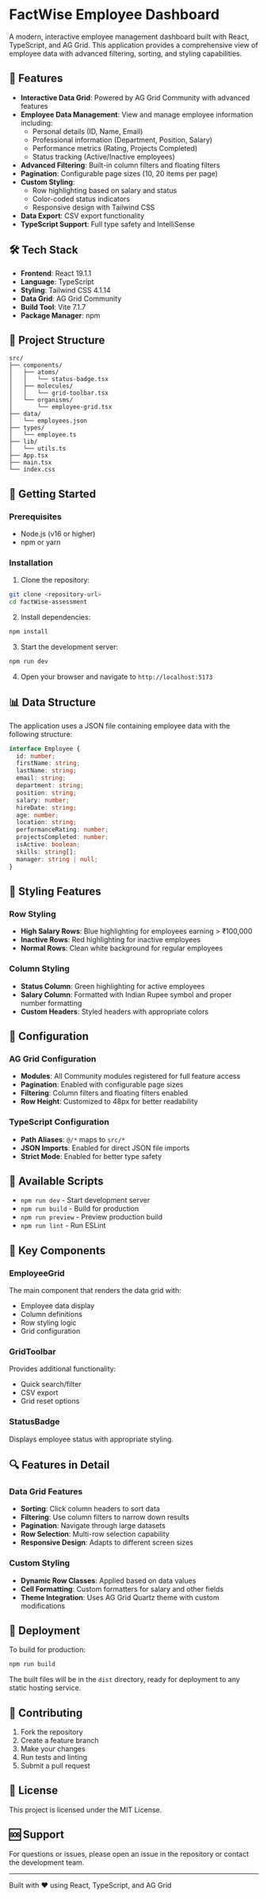 # FactWise Employee Dashboard

A modern, interactive employee management dashboard built with React, TypeScript, and AG Grid. This application provides a comprehensive view of employee data with advanced filtering, sorting, and styling capabilities.

## 🚀 Features

- **Interactive Data Grid**: Powered by AG Grid Community with advanced features
- **Employee Data Management**: View and manage employee information including:
  - Personal details (ID, Name, Email)
  - Professional information (Department, Position, Salary)
  - Performance metrics (Rating, Projects Completed)
  - Status tracking (Active/Inactive employees)
- **Advanced Filtering**: Built-in column filters and floating filters
- **Pagination**: Configurable page sizes (10, 20 items per page)
- **Custom Styling**:
  - Row highlighting based on salary and status
  - Color-coded status indicators
  - Responsive design with Tailwind CSS
- **Data Export**: CSV export functionality
- **TypeScript Support**: Full type safety and IntelliSense

## 🛠️ Tech Stack

- **Frontend**: React 19.1.1
- **Language**: TypeScript
- **Styling**: Tailwind CSS 4.1.14
- **Data Grid**: AG Grid Community
- **Build Tool**: Vite 7.1.7
- **Package Manager**: npm

## 📁 Project Structure

```
src/
├── components/
│   ├── atoms/
│   │   └── status-badge.tsx
│   ├── molecules/
│   │   └── grid-toolbar.tsx
│   └── organisms/
│       └── employee-grid.tsx
├── data/
│   └── employees.json
├── types/
│   └── employee.ts
├── lib/
│   └── utils.ts
├── App.tsx
├── main.tsx
└── index.css
```

## 🚦 Getting Started

### Prerequisites

- Node.js (v16 or higher)
- npm or yarn

### Installation

1. Clone the repository:

```bash
git clone <repository-url>
cd factWise-assessment
```

2. Install dependencies:

```bash
npm install
```

3. Start the development server:

```bash
npm run dev
```

4. Open your browser and navigate to `http://localhost:5173`

## 📊 Data Structure

The application uses a JSON file containing employee data with the following structure:

```typescript
interface Employee {
  id: number;
  firstName: string;
  lastName: string;
  email: string;
  department: string;
  position: string;
  salary: number;
  hireDate: string;
  age: number;
  location: string;
  performanceRating: number;
  projectsCompleted: number;
  isActive: boolean;
  skills: string[];
  manager: string | null;
}
```

## 🎨 Styling Features

### Row Styling

- **High Salary Rows**: Blue highlighting for employees earning > ₹100,000
- **Inactive Rows**: Red highlighting for inactive employees
- **Normal Rows**: Clean white background for regular employees

### Column Styling

- **Status Column**: Green highlighting for active employees
- **Salary Column**: Formatted with Indian Rupee symbol and proper number formatting
- **Custom Headers**: Styled headers with appropriate colors

## 🔧 Configuration

### AG Grid Configuration

- **Modules**: All Community modules registered for full feature access
- **Pagination**: Enabled with configurable page sizes
- **Filtering**: Column filters and floating filters enabled
- **Row Height**: Customized to 48px for better readability

### TypeScript Configuration

- **Path Aliases**: `@/*` maps to `src/*`
- **JSON Imports**: Enabled for direct JSON file imports
- **Strict Mode**: Enabled for better type safety

## 📝 Available Scripts

- `npm run dev` - Start development server
- `npm run build` - Build for production
- `npm run preview` - Preview production build
- `npm run lint` - Run ESLint

## 🎯 Key Components

### EmployeeGrid

The main component that renders the data grid with:

- Employee data display
- Column definitions
- Row styling logic
- Grid configuration

### GridToolbar

Provides additional functionality:

- Quick search/filter
- CSV export
- Grid reset options

### StatusBadge

Displays employee status with appropriate styling.

## 🔍 Features in Detail

### Data Grid Features

- **Sorting**: Click column headers to sort data
- **Filtering**: Use column filters to narrow down results
- **Pagination**: Navigate through large datasets
- **Row Selection**: Multi-row selection capability
- **Responsive Design**: Adapts to different screen sizes

### Custom Styling

- **Dynamic Row Classes**: Applied based on data values
- **Cell Formatting**: Custom formatters for salary and other fields
- **Theme Integration**: Uses AG Grid Quartz theme with custom modifications

## 🚀 Deployment

To build for production:

```bash
npm run build
```

The built files will be in the `dist` directory, ready for deployment to any static hosting service.

## 🤝 Contributing

1. Fork the repository
2. Create a feature branch
3. Make your changes
4. Run tests and linting
5. Submit a pull request

## 📄 License

This project is licensed under the MIT License.

## 🆘 Support

For questions or issues, please open an issue in the repository or contact the development team.

---

Built with ❤️ using React, TypeScript, and AG Grid
